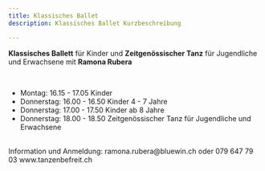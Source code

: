 ```yaml
---
title: Klassisches Ballet
description: Klassisches Ballet Kurzbeschreibung

---
```

**Klassisches Ballett** für Kinder und **Zeitgenössischer Tanz** für Jugendliche und Erwachsene
mit **Ramona Rubera**

<br />

- Montag:	    16.15 - 17.05	Kinder
- Donnerstag:  	16.00 - 16.50	Kinder 4 - 7 Jahre
- Donnerstag:  	17.00 - 17.50	Kinder ab 8 Jahre
- Donnerstag:  	18.00 - 18.50	Zeitgenössischer Tanz für Jugendliche und Erwachsene

<br />
Information und Anmeldung: ramona.rubera@bluewin.ch oder 079 647 79 03
www.tanzenbefreit.ch